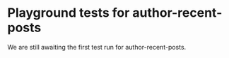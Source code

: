 # Playground tests for author-recent-posts
We are still awaiting the first test run for author-recent-posts.
